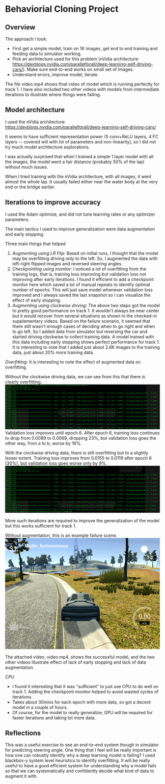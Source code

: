# Behaviorial Cloning Project

[//]: # (Image References)
[ValAug]: ./img/ValidationAugment.png
[ValNoAug]: ./img/ValidationNoAugment.png
[FailNoAug]: ./img/FailureCaseNoAugment.png

## Overview

The approach I took:
 - First get a simple model, train on 1K images, get end to end training and feeding data to simulator working.
 - Pick an architecture used for this problem (nVidia architecture: https://devblogs.nvidia.com/parallelforall/deep-learning-self-driving-cars/). Make sure end-to-end works on small set of images.
 - Understand errors, improve model, iterate.

The file video.mp4 shows final video of model which is running perfectly for track 1.
I have also included two other videos with models from intermediate iterations to illustrate where things were failing.

## Model architecture

I used the nVidia architecture: https://devblogs.nvidia.com/parallelforall/deep-learning-self-driving-cars/

It seems to have sufficient representation power (5 conv+ReLU layers, 4 FC layers -- covered will with lot of  parameters and non-linearity), so I did not try much model architecture explorations.

I was actually surprised that when I trained a simple 1 layer model with all the images, the model went a fair distance (probably 50% of the lap) without much issues.

When I tried training with the nVidia architecture, with all images, it went almost the whole lap. It usually failed either near the water body at the very end or the bridge earlier. 

## Iterations to improve accuracy

I used the Adam optimize, and did not tune learning rates or any optimizer parameters.

The main tactics I used to improve generalization were data augmentation and early stopping.

Three main things that helped
 1. *Augmenting using LR Flip*: Based on initial runs, I thought that the model may be overfitting driving only to the left. So, I augmented the data with left-right flipped images and reversed steering angles.
 1. *Checkpointing using monitor*: I noticed a lot of overfitting from the training logs, that is, training loss improving but validation loss not improving after early iterations. I found it efficient to add a checkpoint monitor here which saved a lot of manual repeats to identify optimal number of epochs. This will just save model whenever validation loss improved and I always saved the last snapshot so I can visualize the effect of early stopping.
 1. *Augmenting using clockwise driving*: The above two steps got the model to pretty good performance on track 1. It wouldn't always be near center but it would recover from several situations as shown in the checked-in supplementary videos. Based on the failure scenario, it seemed that there still wasn't enough cases of deciding when to go right and when to go left. So I added data from simulator but reversing the car and started driving clockwise to collect training data. A model trained with this data including early stopping shows perfect performance for track 1. It is interesting to note that I added just about 2.6K images to the training data, just about 20% more training data.

*Overfitting*: It is interesting to note the effect of augmented data on overfitting.

Without the clockwise driving data, we can see from this that there is clearly overfitting.
![Validation MSE for NoAug][ValNoAug]
Validation loss improves until epoch 6. After epoch 6, training loss continues to drop from 0.0089 to 0.0069, dropping 23%, but validation loss goes the other way, from a to b, worse by 16%.

With the clockwise driving data, there is still overfitting but to a slightly lesser extent. Training loss improves from 0.0155 to 0.0119 after epoch 6 (30%), but validation loss goes worse only by 9%.
![Validation MSE][ValAug]

More such iterations are required to improve the generalization of the model but this works sufficient for track 1.

Without augmentation, this is an example failure scene.
![Sample failure scenario for no augmentation][FailNoAug]

The attached video, video.mp4, shows the successful model, and the two other videos illustrate effect of lack of early stopping and lack of data augmentation.

*CPU*
 - I found it interesting that it was "sufficient" to just use CPU to do well on track 1. Adding the checkpoint monitor helped to avoid wasted cycles of iterations. 
 - Takes about 30mins for each epoch with more data, so got a decent model in a couple of hours.
 - Of course, for the model to really generalize, GPU will be required for faster iterations and taking lot more data.

## Reflections
 This was a useful exercise to see an end-to-end system though in simulator for predicting steering angle.
One thing that I feel will be really important is how one can robustly identify why a deep learning model is failing? 
I used blackbox-y system level heuristics to identify overfitting. 
It will be really useful to have a good efficient system for understanding why a model fails so that we can systematically and confidently decide what kind of data to augment it with.





